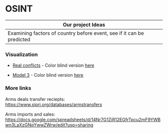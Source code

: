 # OSINT
|Our project Ideas | 
| ------------- | 
| Examining factors of country before event, see if it can be predicted | 

### Visualization
+ [Real conflicts](https://htmlpreview.github.io/?https://github.com/LennyHenrydoesGitHub/OSINT/blob/main/Visualization/real_conflicts_map.html) - Color blind version [here](https://htmlpreview.github.io/?https://github.com/LennyHenrydoesGitHub/OSINT/blob/main/Visualization/model3_map_colorblind.html)
  
+ [Model 3](https://htmlpreview.github.io/?https://github.com/LennyHenrydoesGitHub/OSINT/blob/main/Visualization/model3_map.html) - Color blind version [here](https://htmlpreview.github.io/?https://github.com/LennyHenrydoesGitHub/OSINT/blob/main/Visualization/real_map_colorblind.html)


### More links
Arms deals transfer reciepts:  https://www.sipri.org/databases/armstransfers
  
Arms imports and sales: https://docs.google.com/spreadsheets/d/14Nr7G1ZiR12EGfrTpcu2mF9YWBwn3LaXzGNqYwwZWrw/edit?usp=sharing

